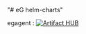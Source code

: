 "# eG helm-charts" 


egagent : [![Artifact HUB](https://img.shields.io/endpoint?url=https://artifacthub.io/badge/repository/egagent)](https://artifacthub.io/packages/search?repo=egagent)
